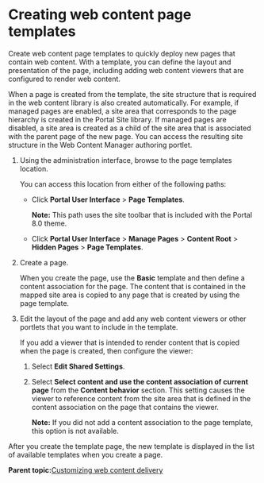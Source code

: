 # Creating web content page templates 

Create web content page templates to quickly deploy new pages that contain web content. With a template, you can define the layout and presentation of the page, including adding web content viewers that are configured to render web content.

When a page is created from the template, the site structure that is required in the web content library is also created automatically. For example, if managed pages are enabled, a site area that corresponds to the page hierarchy is created in the Portal Site library. If managed pages are disabled, a site area is created as a child of the site area that is associated with the parent page of the new page. You can access the resulting site structure in the Web Content Manager authoring portlet.

1.  Using the administration interface, browse to the page templates location.

    You can access this location from either of the following paths:

    -   Click **Portal User Interface** \> **Page Templates**.

        **Note:** This path uses the site toolbar that is included with the Portal 8.0 theme.

    -   Click **Portal User Interface** \> **Manage Pages** \> **Content Root** \> **Hidden Pages** \> **Page Templates**.
2.  Create a page.

    When you create the page, use the **Basic** template and then define a content association for the page. The content that is contained in the mapped site area is copied to any page that is created by using the page template.

3.  Edit the layout of the page and add any web content viewers or other portlets that you want to include in the template.

    If you add a viewer that is intended to render content that is copied when the page is created, then configure the viewer:

    1.  Select **Edit Shared Settings**.
    2.  Select **Select content and use the content association of current page** from the **Content behavior** section. This setting causes the viewer to reference content from the site area that is defined in the content association on the page that contains the viewer.

        **Note:** If you did not add a content association to the page template, this option is not available.


After you create the template page, the new template is displayed in the list of available templates when you create a page.

**Parent topic:**[Customizing web content delivery ](../wcm/wcm_delivery_custom.md)

